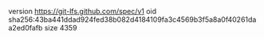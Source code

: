 version https://git-lfs.github.com/spec/v1
oid sha256:43ba441ddad924fed38b082d4184109fa3c4569b3f5a8a0f40261daa2ed0fafb
size 4359
